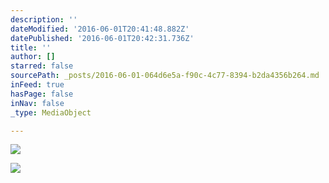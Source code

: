 ```yaml
---
description: ''
dateModified: '2016-06-01T20:41:48.882Z'
datePublished: '2016-06-01T20:42:31.736Z'
title: ''
author: []
starred: false
sourcePath: _posts/2016-06-01-064d6e5a-f90c-4c77-8394-b2da4356b264.md
inFeed: true
hasPage: false
inNav: false
_type: MediaObject

---
```

<article style=""><img src="https://the-grid-user-content.s3-us-west-2.amazonaws.com/9ea43a78-edd2-425e-a7b5-ef76ec45dbfb.png" /></article>

![](https://the-grid-user-content.s3-us-west-2.amazonaws.com/3cdcd0bd-9796-4f74-bd98-cf8abac531ff.png)